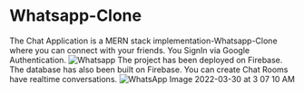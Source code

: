 # Whatsapp-Clone
The Chat Application is a MERN stack implementation-Whatsapp-Clone where you can connect with your friends.
You SignIn via Google Authentication.
![Whatsapp](https://user-images.githubusercontent.com/65443149/151835583-132ccede-2019-4cba-8e21-21fcb5266321.png)
The project has been deployed on Firebase.
The database has also been built on Firebase.
You can create Chat Rooms have realtime conversations.
![WhatsApp Image 2022-03-30 at 3 07 10 AM](https://user-images.githubusercontent.com/65443149/163035190-832407f4-a424-45dd-8c11-0f93c8cd00cf.jpeg)



